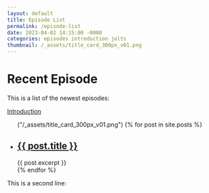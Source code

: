 ```yaml
---
layout: default
title: Episode List
permalink: /episode-list
date: 2023-04-02 14:15:00 -0000
categories: episodes introduction jolts
thumbnail: /_assets/title_card_300px_v01.png
---
```


<h1>Recent Episode</h1>

This is a list of the newest episodes: 

[Introduction]("/_podcasts/230314-112657-Ep00-00.mp3?raw=true")

<ul>
  ("/_assets/title_card_300px_v01.png")
  {% for post in site.posts %}
    <li>
      <h2><a href="{{ post.url }}">{{ post.title }}</a></h2>
      {{ post.excerpt }}
    </li>
  {% endfor %}
</ul>

This is a second line:
